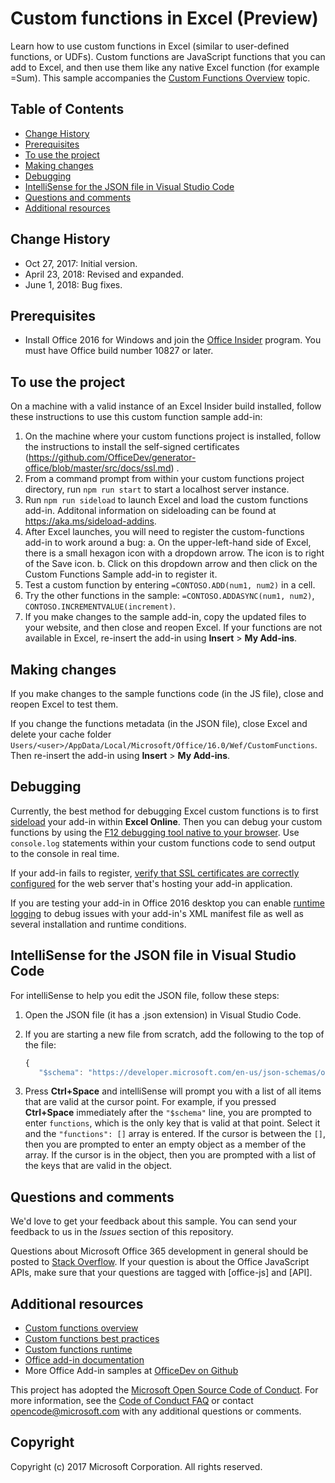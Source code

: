 # Custom functions in Excel (Preview)

Learn how to use custom functions in Excel (similar to user-defined functions, or UDFs). Custom functions are JavaScript functions that you can add to Excel, and then use them like any native Excel function (for example =Sum). This sample accompanies the [Custom Functions Overview](https://docs.microsoft.com/en-us/office/dev/add-ins/excel/custom-functions-overview) topic.

## Table of Contents
* [Change History](#change-history)
* [Prerequisites](#prerequisites)
* [To use the project](#to-use-the-project)
* [Making changes](#making-changes)
* [Debugging](#debugging)
* [IntelliSense for the JSON file in Visual Studio Code](#intellisense-for-the-json-file-in-visual-studio-code)
* [Questions and comments](#questions-and-comments)
* [Additional resources](#additional-resources)

## Change History

* Oct 27, 2017: Initial version.
* April 23, 2018: Revised and expanded.
* June 1, 2018: Bug fixes.

## Prerequisites

* Install Office 2016 for Windows and join the [Office Insider](https://products.office.com/office-insider) program. You must have Office build number 10827 or later.

## To use the project

On a machine with a valid instance of an Excel Insider build installed, follow these instructions to use this custom function sample add-in:

1. On the machine where your custom functions project is installed, follow the instructions to install the self-signed certificates (https://github.com/OfficeDev/generator-office/blob/master/src/docs/ssl.md) . 
2. From a command prompt from within your custom functions project directory, run `npm run start` to start a localhost server instance. 
3. Run `npm run sideload` to launch Excel and load the custom functions add-in. Additonal information on sideloading can be found at <https://aka.ms/sideload-addins>.
4. After Excel launches, you will need to register the custom-functions add-in to work around a bug:
    a. On the upper-left-hand side of Excel, there is a small hexagon icon with a dropdown arrow. The icon is to right of the Save icon.
    b. Click on this dropdown arrow and then click on the Custom Functions Sample add-in to register it.
5. Test a custom function by entering `=CONTOSO.ADD(num1, num2)` in a cell.
6. Try the other functions in the sample: `=CONTOSO.ADDASYNC(num1, num2)`, `CONTOSO.INCREMENTVALUE(increment)`.
7. If you make changes to the sample add-in, copy the updated files to your website, and then close and reopen Excel. If your functions are not available in Excel, re-insert the add-in using **Insert** > **My Add-ins**.

## Making changes
If you make changes to the sample functions code (in the JS file), close and reopen Excel to test them.

If you change the functions metadata (in the JSON file), close Excel and delete your cache folder `Users/<user>/AppData/Local/Microsoft/Office/16.0/Wef/CustomFunctions`. Then re-insert the add-in using **Insert** > **My Add-ins**.

## Debugging
Currently, the best method for debugging Excel custom functions is to first [sideload](https://docs.microsoft.com/office/dev/add-ins/testing/sideload-office-add-ins-for-testing) your add-in within **Excel Online**. Then you can debug your custom functions by using the [F12 debugging tool native to your browser](https://docs.microsoft.com/office/dev/add-ins/testing/debug-add-ins-in-office-online). Use `console.log` statements within your custom functions code to send output to the console in real time.

If your add-in fails to register, [verify that SSL certificates are correctly configured](https://github.com/OfficeDev/generator-office/blob/master/src/docs/ssl.md) for the web server that's hosting your add-in application.

If you are testing your add-in in Office 2016 desktop you can enable [runtime logging](https://docs.microsoft.com/office/dev/add-ins/testing/troubleshoot-manifest#use-runtime-logging-to-debug-your-add-in) to debug issues with your add-in's XML manifest file as well as several installation and runtime conditions.

## IntelliSense for the JSON file in Visual Studio Code	
For intelliSense to help you edit the JSON file, follow these steps:

1. Open the JSON file (it has a .json extension) in Visual Studio Code.	
2. If you are starting a new file from scratch, add the following to the top of the file:	
	
     ```js	
    {	
        "$schema": "https://developer.microsoft.com/en-us/json-schemas/office-js/custom-functions.schema.json",	
    ```	
3. Press **Ctrl+Space** and intelliSense will prompt you with a list of all items that are valid at the cursor point. For example, if you pressed **Ctrl+Space** immediately after the `"$schema"` line, you are prompted to enter `functions`, which is the only key that is valid at that point. Select it and the `"functions": []` array is entered. If the cursor is between the `[]`, then you are prompted to enter an empty object as a member of the array. If the cursor is in the object, then you are prompted with a list of the keys that are valid in the object.

## Questions and comments

We'd love to get your feedback about this sample. You can send your feedback to us in the *Issues* section of this repository.

Questions about Microsoft Office 365 development in general should be posted to [Stack Overflow](http://stackoverflow.com/questions/tagged/office-js+API). If your question is about the Office JavaScript APIs, make sure that your questions are tagged with [office-js] and [API].

## Additional resources

* [Custom functions overview](https://docs.microsoft.com/office/dev/add-ins/excel/custom-functions-overview)
* [Custom functions best practices](https://docs.microsoft.com/office/dev/add-ins/excel/custom-functions-best-practices)
* [Custom functions runtime](https://docs.microsoft.com/office/dev/add-ins/excel/custom-functions-runtime) 
* [Office add-in documentation](https://docs.microsoft.com/office/dev/add-ins/overview/office-add-ins)
* More Office Add-in samples at [OfficeDev on Github](https://github.com/officedev)

This project has adopted the [Microsoft Open Source Code of Conduct](https://opensource.microsoft.com/codeofconduct/). For more information, see the [Code of Conduct FAQ](https://opensource.microsoft.com/codeofconduct/faq/) or contact [opencode@microsoft.com](mailto:opencode@microsoft.com) with any additional questions or comments.

## Copyright
Copyright (c) 2017 Microsoft Corporation. All rights reserved.
